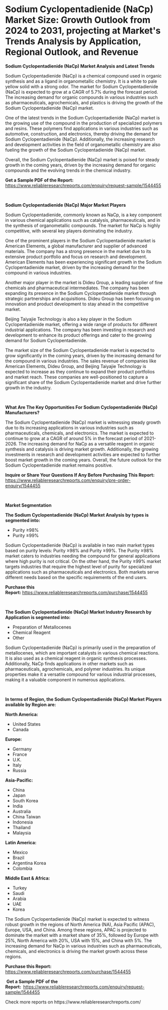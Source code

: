 <p><h1>Sodium Cyclopentadienide (NaCp) Market Size: Growth Outlook from 2024 to 2031, projecting at Market's Trends Analysis by Application, Regional Outlook, and Revenue</h1></p><p><strong>Sodium Cyclopentadienide (NaCp) Market Analysis and Latest Trends</strong></p>
<p><p>Sodium Cyclopentadienide (NaCp) is a chemical compound used in organic synthesis and as a ligand in organometallic chemistry. It is a white to pale yellow solid with a strong odor. The market for Sodium Cyclopentadienide (NaCp) is expected to grow at a CAGR of 5.7% during the forecast period. The increasing demand for organic compounds in various industries such as pharmaceuticals, agrochemicals, and plastics is driving the growth of the Sodium Cyclopentadienide (NaCp) market.</p><p>One of the latest trends in the Sodium Cyclopentadienide (NaCp) market is the growing use of the compound in the production of specialized polymers and resins. These polymers find applications in various industries such as automotive, construction, and electronics, thereby driving the demand for Sodium Cyclopentadienide (NaCp). Additionally, the increasing research and development activities in the field of organometallic chemistry are also fueling the growth of the Sodium Cyclopentadienide (NaCp) market.</p><p>Overall, the Sodium Cyclopentadienide (NaCp) market is poised for steady growth in the coming years, driven by the increasing demand for organic compounds and the evolving trends in the chemical industry.</p></p>
<p><strong>Get a Sample PDF of the Report:&nbsp;</strong> <a href="https://www.reliableresearchreports.com/enquiry/request-sample/1544455">https://www.reliableresearchreports.com/enquiry/request-sample/1544455</a></p>
<p>&nbsp;</p>
<p><strong>Sodium Cyclopentadienide (NaCp) Major Market Players</strong></p>
<p><p>Sodium Cyclopentadienide, commonly known as NaCp, is a key component in various chemical applications such as catalysis, pharmaceuticals, and in the synthesis of organometallic compounds. The market for NaCp is highly competitive, with several key players dominating the industry.</p><p>One of the prominent players in the Sodium Cyclopentadienide market is American Elements, a global manufacturer and supplier of advanced materials. The company has a strong presence in the market due to its extensive product portfolio and focus on research and development. American Elements has been experiencing significant growth in the Sodium Cyclopentadienide market, driven by the increasing demand for the compound in various industries.</p><p>Another major player in the market is Dideu Group, a leading supplier of fine chemicals and pharmaceutical intermediates. The company has been expanding its presence in the Sodium Cyclopentadienide market through strategic partnerships and acquisitions. Dideu Group has been focusing on innovation and product development to stay ahead in the competitive market.</p><p>Beijing Taiyajie Technology is also a key player in the Sodium Cyclopentadienide market, offering a wide range of products for different industrial applications. The company has been investing in research and development to enhance its product offerings and cater to the growing demand for Sodium Cyclopentadienide.</p><p>The market size of the Sodium Cyclopentadienide market is expected to grow significantly in the coming years, driven by the increasing demand for the compound in various industries. The sales revenue of companies like American Elements, Dideu Group, and Beijing Taiyajie Technology is expected to increase as they continue to expand their product portfolios and market reach. These companies are well-positioned to capture a significant share of the Sodium Cyclopentadienide market and drive further growth in the industry.</p></p>
<p>&nbsp;</p>
<p><strong>What Are The Key Opportunities For Sodium Cyclopentadienide (NaCp) Manufacturers?</strong></p>
<p><p>The Sodium Cyclopentadienide (NaCp) market is witnessing steady growth due to its increasing applications in various industries such as pharmaceuticals, chemicals, and electronics. The market is expected to continue to grow at a CAGR of around 5% in the forecast period of 2021-2026. The increasing demand for NaCp as a versatile reagent in organic synthesis and catalysis is driving market growth. Additionally, the growing investments in research and development activities are expected to further boost market growth in the coming years. Overall, the future outlook for the Sodium Cyclopentadienide market remains positive.</p></p>
<p><strong>Inquire or Share Your Questions If Any Before Purchasing This Report:</strong> <a href="https://www.reliableresearchreports.com/enquiry/pre-order-enquiry/1544455">https://www.reliableresearchreports.com/enquiry/pre-order-enquiry/1544455</a></p>
<p>&nbsp;</p>
<p><strong>Market Segmentation</strong></p>
<p><strong>The Sodium Cyclopentadienide (NaCp) Market Analysis by types is segmented into:</strong></p>
<p><ul><li>Purity ≥98%</li><li>Purity ≥99%</li></ul></p>
<p><p>Sodium Cyclopentadienide (NaCp) is available in two main market types based on purity levels: Purity ≥98% and Purity ≥99%. The Purity ≥98% market caters to industries needing the compound for general applications where high purity is not critical. On the other hand, the Purity ≥99% market targets industries that require the highest level of purity for specialized applications such as pharmaceuticals and electronics. Both markets serve different needs based on the specific requirements of the end users.</p></p>
<p><strong>Purchase this Report:&nbsp;</strong><a href="https://www.reliableresearchreports.com/purchase/1544455">https://www.reliableresearchreports.com/purchase/1544455</a></p>
<p>&nbsp;</p>
<p><strong>The Sodium Cyclopentadienide (NaCp) Market Industry Research by Application is segmented into:</strong></p>
<p><ul><li>Preparation of Metallocenes</li><li>Chemical Reagent</li><li>Other</li></ul></p>
<p><p>Sodium Cyclopentadienide (NaCp) is primarily used in the preparation of metallocenes, which are important catalysts in various chemical reactions. It is also used as a chemical reagent in organic synthesis processes. Additionally, NaCp finds applications in other markets such as pharmaceuticals, agrochemicals, and polymer industries. Its unique properties make it a versatile compound for various industrial processes, making it a valuable component in numerous applications.</p></p>
<p>&nbsp;</p>
<p><strong>In terms of Region, the Sodium Cyclopentadienide (NaCp) Market Players available by Region are:</strong></p>
<p>
    <p> <strong> North America: </strong>
        <ul>
            <li>United States</li>
            <li>Canada</li>
        </ul>
        </p> 
    <p> <strong> Europe: </strong>
        <ul>
            <li>Germany</li>
            <li>France</li>
            <li>U.K.</li>
            <li>Italy</li>
            <li>Russia</li>
        </ul>
        </p> 
    <p> <strong> Asia-Pacific: </strong>
        <ul>
            <li>China</li>
            <li>Japan</li>
            <li>South Korea</li>
            <li>India</li>
            <li>Australia</li>
            <li>China Taiwan</li>
            <li>Indonesia</li>
            <li>Thailand</li>
            <li>Malaysia</li>
        </ul>
        </p> 
    <p> <strong> Latin America: </strong>
        <ul>
            <li>Mexico</li>
            <li>Brazil</li>
            <li>Argentina Korea</li>
            <li>Colombia</li>
        </ul>
        </p> 
    <p> <strong> Middle East & Africa: </strong>
        <ul>
            <li>Turkey</li>
            <li>Saudi</li>
            <li>Arabia</li>
            <li>UAE</li>
            <li>Korea</li>
        </ul>
    </p>
    </p>
<p><p>The Sodium Cyclopentadienide (NaCp) market is expected to witness robust growth in the regions of North America (NA), Asia Pacific (APAC), Europe, USA, and China. Among these regions, APAC is projected to dominate the market with a market share of 35%, followed by Europe with 25%, North America with 20%, USA with 15%, and China with 5%. The increasing demand for NaCp in various industries such as pharmaceuticals, chemicals, and electronics is driving the market growth across these regions.</p></p>
<p><strong>Purchase this Report: </strong><a href="https://www.reliableresearchreports.com/purchase/1544455">https://www.reliableresearchreports.com/purchase/1544455</a></p>
<p>&nbsp;<strong>Get a Sample PDF of the Report:&nbsp;&nbsp;</strong><a href="https://www.reliableresearchreports.com/enquiry/request-sample/1544455">https://www.reliableresearchreports.com/enquiry/request-sample/1544455</a></p>
<p><strong></strong></p>
<p>Check more reports on https://www.reliableresearchreports.com/</p>